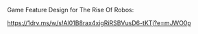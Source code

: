 
Game Feature Design for The Rise Of Robos:

https://1drv.ms/w/s!Al01B8rax4xigRiRSBVusD6-tKTj?e=mJWO0p
